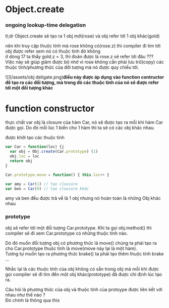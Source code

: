 # Object.create

### ongoing lookup-time delegation

tl;dr Object.create sẽ tạo ra 1 obj mới\(rose\) và obj refer tới 1 obj khác\(gold\)

nên khi truy cập thuộc tính mà rose không có\(rose.z\) thì compiler đi tìm tới obj được refer xem nó có thuộc tính đó không  
ở dòng 17 ta thấy gold.z = 3, thì đoán được là rose.z sẽ refer tới đâu ???  
Việc này sẽ giúp giảm được bộ nhớ vì rose không cần phải lưu trữ\(copy\) các thuộc tính/phương thức của đới tượng mà nó được quy chiếu tới.

![](/assets/obj deligate.png)**điều này được áp dụng vào function contructor để tạo ra các đối tượng, mà trong đó các thuộc tính của nó sẽ được refer  tới một đối tượng khác**

# function constructor

thực chất var obj là closure của hàm Car,  nó sẽ được tạo ra mỗi khi hàm Car được gọi. Do đó mỗi lúc 1 biến cho 1 hàm thì ta sẽ có các obj khác nhau.

được khởi tạo các thuộc tính

```js
var Car = function(loc) {j
  var obj = Obj.create(Car.prototype) (1)
  obj.loc = loc
  return obj
}

Car.prototype.move = function() { this.loc++ }

var amy = Car(1) // tạo clousure
var ben = Car(9) // tạo clousure khác
```

amy và ben đều được trả về là 1 obj nhưng nó hoàn toàn là những Obj khác nhau

### prototype

obj sẽ refer tới một đối tượng Car.prototype. Khi ta gọi obj.method\(\) thì compiler sẽ đi xem Car.prototype có những thuộc tính nào.

Dó đó muốn đối tượng obj có phương thức là move\(\) chúng ta phải tạo ra cho Car.prototype thuộc tính là move\(move này lại là một hàm\).  
Tương tự muốn tạo ra phương thức brake\(\) ta phải tạo thêm thuộc tính brake ...

Nhắc lại là các thuộc tính của obj không có sẵn trong obj mà mỗi khi được gọi complier sẽ đi tìm đến một obj khác\(prototype\) đã được chỉ định lúc tạo ra.

Câu hỏi là phương thức của obj và thuộc tính của protoype được liên kết với nhau như thế nào ?  
Đó chính là thông qua this

### 



